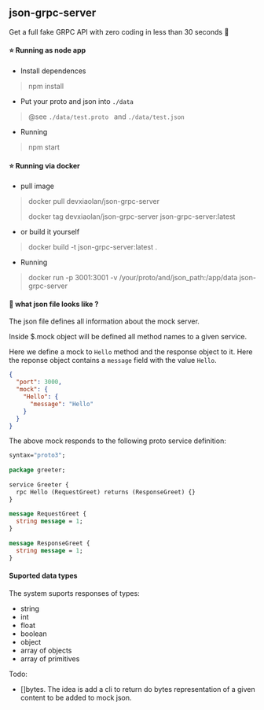 ## json-grpc-server

Get a full fake GRPC API with zero coding in less than 30 seconds 🤡 

#### ⭐️ Running as node app

- Install dependences

> npm install

- Put your proto and json into `./data`

> @see `./data/test.proto ` and `./data/test.json`

- Running

> npm start

#### ⭐️ Running via docker

- pull image

> docker pull devxiaolan/json-grpc-server
>
> docker tag devxiaolan/json-grpc-server json-grpc-server:latest

- or build it yourself

> docker build -t json-grpc-server:latest .

- Running

> docker run -p 3001:3001 -v /your/proto/and/json_path:/app/data json-grpc-server
> 

#### 🤔 what json file looks like ?

The json file defines all information about the mock server.

Inside $.mock object will be defined all method names to a given service.

Here we define a mock to `Hello` method and the response object to it. Here the reponse object contains a `message` field with the value `Hello`.

```json
{
  "port": 3000,
  "mock": {
    "Hello": {
      "message": "Hello"
    }
  }
}
```

The above mock responds to the following proto service definition:

```proto
syntax="proto3";
 
package greeter;
 
service Greeter {
  rpc Hello (RequestGreet) returns (ResponseGreet) {}
}
 
message RequestGreet {
  string message = 1;
}
 
message ResponseGreet {
  string message = 1;
}
```

#### Suported data types

The system suports responses of types:
- string
- int
- float
- boolean
- object
- array of objects
- array of primitives

Todo:
- []bytes. The idea is add a cli to return do bytes representation of a given content to be added to mock json.